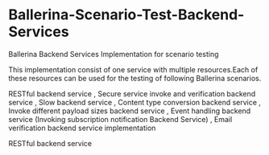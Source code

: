 # Ballerina-Scenario-Test-Backend-Services
Ballerina Backend Services Implementation for scenario testing

This implementation consist of one service with multiple resources.Each of these resources can be used for the testing of following Ballerina scenarios.

RESTful backend service , 
Secure service invoke and verification backend service , 
Slow backend service ,
Content type conversion backend service ,
Invoke different payload sizes backend service ,
Event handling backend service (Invoking subscription notification Backend Service) ,
Email verification backend service implementation

RESTful backend service

 
